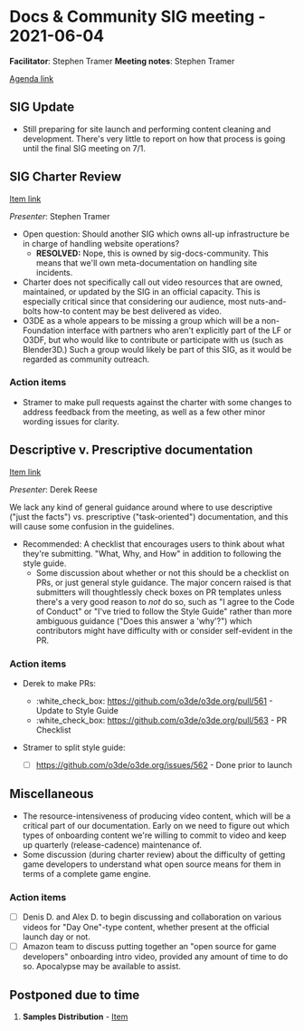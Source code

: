# Docs & Community SIG meeting - 2021-06-04

**Facilitator**: Stephen Tramer
**Meeting notes**: Stephen Tramer

[Agenda link](https://github.com/o3de/sig-docs-community/issues/1)

## SIG Update

* Still preparing for site launch and performing content cleaning and development. There's very little to report on how that process is going until the
  final SIG meeting on 7/1.

## SIG Charter Review

[Item link](https://github.com/o3de/sig-docs-community/issues/1#issuecomment-859863247)

*Presenter*: Stephen Tramer

* Open question: Should another SIG which owns all-up infrastructure be in charge of handling website operations?
  * **RESOLVED:** Nope, this is owned by sig-docs-community. This means that we'll own meta-documentation on handling site incidents.
* Charter does not specifically call out video resources that are owned, maintained, or updated by the SIG in an official capacity.
  This is especially critical since that considering our audience, most nuts-and-bolts how-to content may be best delivered as video.
* O3DE as a whole appears to be missing a group which will be a non-Foundation interface with partners who aren't explicitly part of the LF or
  O3DF, but who would like to contribute or participate with us (such as Blender3D.) Such a group would likely be part of this SIG, as it would
  be regarded as community outreach.

### Action items

* Stramer to make pull requests against the charter with some changes to address feedback from the meeting, as well as a few other minor wording
  issues for clarity.

## Descriptive v. Prescriptive documentation

[Item link](https://github.com/o3de/sig-docs-community/issues/1#issuecomment-861742863)

*Presenter*: Derek Reese

We lack any kind of general guidance around where to use descriptive ("just the facts") vs. prescriptive ("task-oriented") documentation, and
this will cause some confusion in the guidelines.

* Recommended: A checklist that encourages users to think about what they're submitting. "What, Why, and How" in addition to following the style
    guide.
  * Some discussion about whether or not this should be a checklist on PRs, or just general style guidance. The major concern raised is that
    submitters will thoughtlessly check boxes on PR templates unless there's a very good reason to _not_ do so, such as "I agree to the Code of Conduct"
    or "I've tried to follow the Style Guide" rather than more ambiguous guidance ("Does this answer a 'why'?") which contributors might have difficulty
    with or consider self-evident in the PR.

### Action items

* Derek to make PRs:
  * :white_check_box: https://github.com/o3de/o3de.org/pull/561 - Update to Style Guide
  * :white_check_box: https://github.com/o3de/o3de.org/pull/563 - PR Checklist

* Stramer to split style guide:
  * [ ] https://github.com/o3de/o3de.org/issues/562 - Done prior to launch

## Miscellaneous

* The resource-intensiveness of producing video content, which will be a critical part of our documentation. Early on we need to figure out which types
  of onboarding content we're willing to commit to video and keep up quarterly (release-cadence) maintenance of.
* Some discussion (during charter review) about the difficulty of getting game developers to understand what open source means for them in terms
  of a complete game engine.

### Action items

* [ ] Denis D. and Alex D. to begin discussing and collaboration on various videos for "Day One"-type content, whether present at the official launch day or not.
* [ ] Amazon team to discuss putting together an "open source for game developers" onboarding intro video, provided any amount of time to do so. Apocalypse may
  be available to assist.

## Postponed due to time

1. **Samples Distribution** - [Item](https://github.com/o3de/sig-docs-community/issues/1#issuecomment-860837956)
